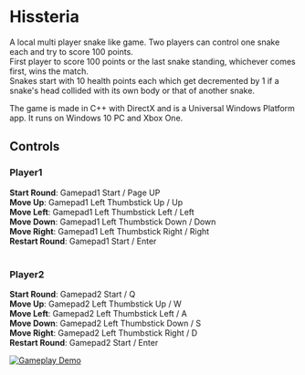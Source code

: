 # Hissteria

A local multi player snake like game. Two players can control one snake each and try to score 100 points.<br/>
First player to score 100 points or the last snake standing, whichever comes first, wins the match.<br/>
Snakes start with 10 health points each which get decremented by 1 if a snake's head collided with its own body or that of another snake.<br/>

The game is made in C++ with DirectX and is a Universal Windows Platform app. It runs on Windows 10 PC and Xbox One.


## Controls
### Player1
**Start Round**: Gamepad1 Start / Page UP <br/>
**Move Up**:  Gamepad1 Left Thumbstick Up / Up <br/>
**Move Left**:  Gamepad1 Left Thumbstick Left / Left <br/>
**Move Down**:  Gamepad1 Left Thumbstick Down / Down <br/>
**Move Right**:  Gamepad1 Left Thumbstick Right / Right <br/>
**Restart Round**: Gamepad1 Start / Enter <br/>
 <br/>
### Player2
**Start Round**:  Gamepad2 Start / Q <br/>
**Move Up**:  Gamepad2 Left Thumbstick Up / W <br/>
**Move Left**:  Gamepad2 Left Thumbstick Left / A <br/>
**Move Down**:  Gamepad2 Left Thumbstick Down / S <br/>
**Move Right**:  Gamepad2 Left Thumbstick Right / D <br/>
**Restart Round**: Gamepad2 Start / Enter <br/>

[![Gameplay Demo](https://img.youtube.com/vi/U6qG_2rCcR0/0.jpg)](https://www.youtube.com/watch?v=U6qG_2rCcR0)

